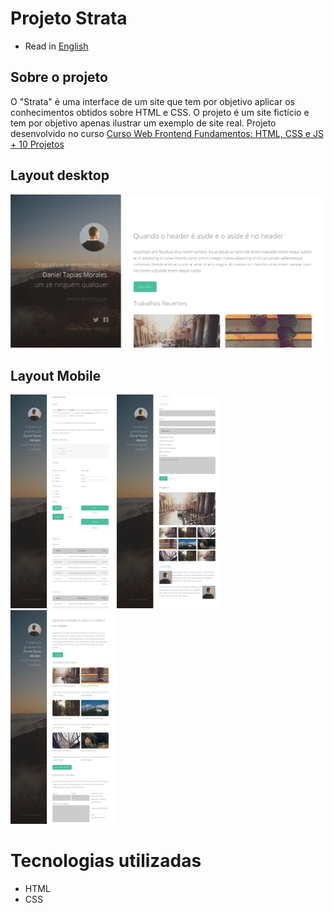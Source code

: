 # Projeto Strata

* Read in [English](https://github.com/kelvin-feltrin/Projeto-Strata/blob/master/README.md)

## Sobre o projeto
O "Strata" é uma interface de um site que tem por objetivo aplicar os conhecimentos obtidos sobre HTML e CSS. O projeto é um site fictício e tem por objetivo apenas ilustrar um exemplo de site real. Projeto desenvolvido no curso [Curso Web Frontend Fundamentos: HTML, CSS e JS + 10 Projetos](https://www.udemy.com/course/curso-web-design-fundamentos-aprenda-html-css-e-javascript/)

## Layout desktop
![Deskto1](https://github.com/kelvin-feltrin/Projeto-Strata/blob/master/assets/Desktop-1.png)  

## Layout Mobile
<div align="left">
  <img width="33%" src="https://raw.githubusercontent.com/kelvin-feltrin/Projeto-Strata/master/assets/Mobile-1.png">
  <img width="33%" src="https://raw.githubusercontent.com/kelvin-feltrin/Projeto-Strata/master/assets/Mobile-2.png">
  <img width="33%" src="https://raw.githubusercontent.com/kelvin-feltrin/Projeto-Strata/master/assets/Mobile-3.png">
</div>

# Tecnologias utilizadas
- HTML
- CSS
